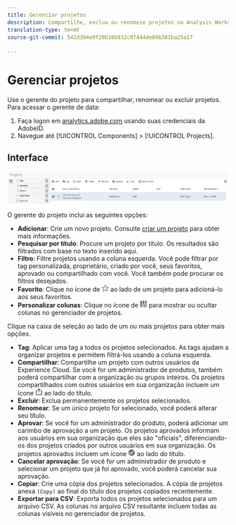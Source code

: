 ```yaml
---
title: Gerenciar projetos
description: Compartilhe, exclua ou renomeie projetos na Analysis Workspace.
translation-type: tm+mt
source-git-commit: 542d394e9f20b10b932c8f444de096381ba25a17

---
```



# Gerenciar projetos

Use o gerente do projeto para compartilhar, renomear ou excluir projetos. Para acessar o gerente de data:

1. Faça logon em [analytics.adobe.com](https://analytics.adobe.com) usando suas credenciais da AdobeID.
1. Navegue até [!UICONTROL Components] > [!UICONTROL Projects].

## Interface

![Interface do usuário](../assets/project-ui.png)

O gerente do projeto inclui as seguintes opções:

* **Adicionar**: Crie um novo projeto. Consulte [criar um projeto](create.md) para obter mais informações.
* **Pesquisar por título**: Procure um projeto por título. Os resultados são filtrados com base no texto inserido aqui.
* **Filtro**: Filtre projetos usando a coluna esquerda. Você pode filtrar por tag personalizada, proprietário, criado por você, seus favoritos, aprovado ou compartilhado com você. Você também pode procurar os filtros desejados.
* **Favorito**: Clique no ícone de ![estrela](../assets/star.png) ao lado de um projeto para adicioná-lo aos seus favoritos.
* **Personalizar colunas**: Clique no ícone de ![colunas](../assets/columns.png) para mostrar ou ocultar colunas no gerenciador de projetos.

Clique na caixa de seleção ao lado de um ou mais projetos para obter mais opções.

* **Tag**: Aplicar uma tag a todos os projetos selecionados. As tags ajudam a organizar projetos e permitem filtrá-los usando a coluna esquerda.
* **Compartilhar**: Compartilhe um projeto com outros usuários da Experience Cloud. Se você for um administrador de produtos, também poderá compartilhar com a organização ou grupos inteiros. Os projetos compartilhados com outros usuários em sua organização incluem um ícone ![compartilhado](../assets/shared.png) ao lado do título.
* **Excluir**: Exclua permanentemente os projetos selecionados.
* **Renomear**: Se um único projeto for selecionado, você poderá alterar seu título.
* **Aprovar**: Se você for um administrador do produto, poderá adicionar um carimbo de aprovação a um projeto. Os projetos aprovados informam aos usuários em sua organização que eles são &quot;oficiais&quot;, diferenciando-os dos projetos criados por outros usuários em sua organização. Os projetos aprovados incluem um ícone ![aprovado](../assets/approved.png) ao lado do título.
* **Cancelar aprovação**: Se você for um administrador de produto e selecionar um projeto que já foi aprovado, você poderá cancelar sua aprovação.
* **Copiar**: Crie uma cópia dos projetos selecionados. A cópia de projetos anexa `(Copy)` ao final do título dos projetos copiados recentemente.
* **Exportar para CSV**: Exporta todos os projetos selecionados para um arquivo CSV. As colunas no arquivo CSV resultante incluem todas as colunas visíveis no gerenciador de projetos.
